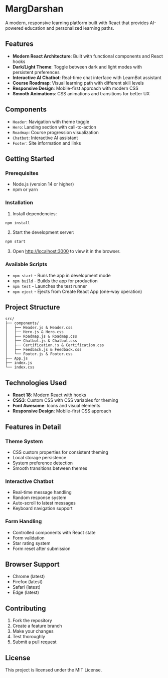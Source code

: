 # MargDarshan

A modern, responsive learning platform built with React that provides AI-powered education and personalized learning paths.

## Features

- **Modern React Architecture**: Built with functional components and React hooks
- **Dark/Light Theme**: Toggle between dark and light modes with persistent preferences
- **Interactive AI Chatbot**: Real-time chat interface with LearnBot assistant
- **Course Roadmap**: Visual learning path with different skill levels
- **Responsive Design**: Mobile-first approach with modern CSS
- **Smooth Animations**: CSS animations and transitions for better UX

## Components

- `Header`: Navigation with theme toggle
- `Hero`: Landing section with call-to-action
- `Roadmap`: Course progression visualization
- `Chatbot`: Interactive AI assistant
- `Footer`: Site information and links

## Getting Started

### Prerequisites

- Node.js (version 14 or higher)
- npm or yarn

### Installation

1. Install dependencies:
```bash
npm install
```

2. Start the development server:
```bash
npm start
```

3. Open [http://localhost:3000](http://localhost:3000) to view it in the browser.

### Available Scripts

- `npm start` - Runs the app in development mode
- `npm build` - Builds the app for production
- `npm test` - Launches the test runner
- `npm eject` - Ejects from Create React App (one-way operation)

## Project Structure

```
src/
├── components/
│   ├── Header.js & Header.css
│   ├── Hero.js & Hero.css
│   ├── Roadmap.js & Roadmap.css
│   ├── Chatbot.js & Chatbot.css
│   ├── Certification.js & Certification.css
│   ├── Feedback.js & Feedback.css
│   └── Footer.js & Footer.css
├── App.js
├── index.js
└── index.css
```

## Technologies Used

- **React 18**: Modern React with hooks
- **CSS3**: Custom CSS with CSS variables for theming
- **Font Awesome**: Icons and visual elements
- **Responsive Design**: Mobile-first CSS approach

## Features in Detail

### Theme System
- CSS custom properties for consistent theming
- Local storage persistence
- System preference detection
- Smooth transitions between themes

### Interactive Chatbot
- Real-time message handling
- Random response system
- Auto-scroll to latest messages
- Keyboard navigation support

### Form Handling
- Controlled components with React state
- Form validation
- Star rating system
- Form reset after submission

## Browser Support

- Chrome (latest)
- Firefox (latest)
- Safari (latest)
- Edge (latest)

## Contributing

1. Fork the repository
2. Create a feature branch
3. Make your changes
4. Test thoroughly
5. Submit a pull request

## License

This project is licensed under the MIT License.

